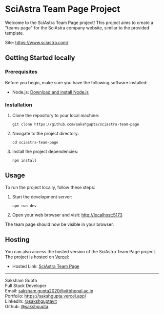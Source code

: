 SciAstra Team Page Project
==========================

Welcome to the SciAstra Team Page project! This project aims to create a "teams page" for the SciAstra company website, similar to the provided template.

Site: https://www.sciastra.com/

Getting Started locally
---------------

### Prerequisites

Before you begin, make sure you have the following software installed:

*   Node.js: [Download and install Node.js](https://nodejs.org/)

### Installation

1.  Clone the repository to your local machine:

    `git clone https://github.com/sakshgupta/sciastra-team-page`

2.  Navigate to the project directory:

    `cd sciastra-team-page`

3.  Install the project dependencies:

    `npm install`

Usage
-----

To run the project locally, follow these steps:

1.  Start the development server:

    `npm run dev`

2.  Open your web browser and visit: [http://localhost:5173](http://localhost:5173)

The team page should now be visible in your browser.

Hosting
-------

You can also access the hosted version of the SciAstra Team Page project. The project is hosted on [Vercel](https://www.vercel.com/):

*   Hosted Link: [SciAstra Team Page](https://your-netlify-site-url.com)


* * *

Saksham Gupta<br>
Full Stack Developer<br>
Email: [saksham.gupta2020@vitbhopal.ac.in](mailto:saksham.gupta2020@vitbhopal.ac.in) <br>
Portfolio: https://sakshgupta.vercel.app/<br>
LinkedIn: [@sakshguptavit](https://www.linkedin.com/in/sakshguptavit/)<br>
Github: [@sakshgupta](https://github.com/sakshgupta)<br>